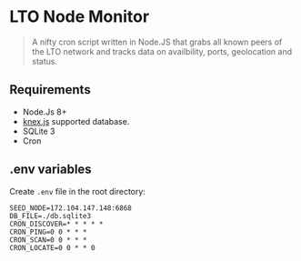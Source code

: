 # LTO Node Monitor
> A nifty cron script written in Node.JS that grabs all known peers of the LTO network and tracks data on availbility, ports, geolocation and status.
## Requirements
- Node.Js 8+
- [knex.js]('https://knexjs.org) supported database.
- SQLite 3
- Cron

## .env variables
Create ``.env`` file in the root directory:

```
SEED_NODE=172.104.147.148:6868
DB_FILE=./db.sqlite3
CRON_DISCOVER=* * * * *
CRON_PING=0 0 * * *
CRON_SCAN=0 0 * * *
CRON_LOCATE=0 0 * * 0
```
